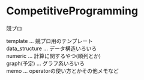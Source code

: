 # CompetitiveProgramming
競プロ

template ... 競プロ用のテンプレート  
data_structure ... データ構造いろいろ  
numeric ... 計算に関するやつ(順列とか)  
graph(予定) ... グラフ系いろいろ  
memo ... operatorの使い方とかその他メモなど  
